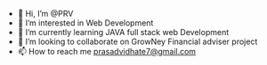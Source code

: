 - 👋 Hi, I’m @PRV 
- 👀 I’m interested in Web Development  
- 🌱 I’m currently learning JAVA full stack web Development
- 💞️ I’m looking to collaborate on GrowNey Financial adviser project
- 📫 How to reach me prasadvidhate7@gmail.com

<!---
prasadv7/prasadv7 is a ✨ special ✨ repository because its `README.md` (this file) appears on your GitHub profile.
You can click the Preview link to take a look at your changes.
--->
